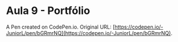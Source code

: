 # Aula 9 - Portfólio

A Pen created on CodePen.io. Original URL: [https://codepen.io/-JuniorL/pen/bGRmrNQ](https://codepen.io/-JuniorL/pen/bGRmrNQ).


